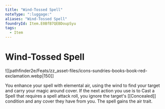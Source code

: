 ```yaml
---
title: "Wind-Tossed Spell"
noteType: ":luggage:"
aliases: "Wind-Tossed Spell"
foundryId: Item.E0BfB7QEBDoupSyu
tags:
  - Item
---
```


# Wind-Tossed Spell
![[pathfinder2e/Feats/zz_asset-files/icons-sundries-books-book-red-exclamation.webp|150]]

You enhance your spell with elemental air, using the wind to find your target and carry your magic around cover. If the next action you use is to Cast a Spell that requires a spell attack roll, you ignore the target's [[Concealed]] condition and any cover they have from you. The spell gains the air trait.
